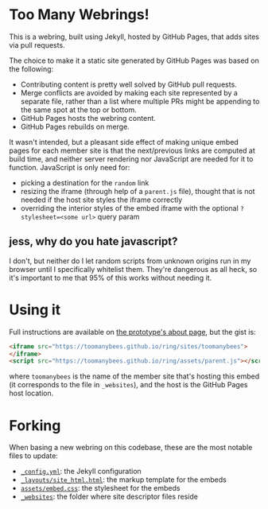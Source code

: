 # Too Many Webrings!

This is a webring, built using Jekyll, hosted by GitHub Pages, that adds sites via pull requests.

The choice to make it a static site generated by GitHub Pages was based on the following:

* Contributing content is pretty well solved by GitHub pull requests.
* Merge conflicts are avoided by making each site represented by a separate file, rather than a list where multiple PRs might be appending to the same spot at the top or bottom.
* GitHub Pages hosts the webring content.
* GitHub Pages rebuilds on merge.

It wasn't intended, but a pleasant side effect of making unique embed pages for each member site is that the next/previous links are computed at build time, and neither server rendering nor JavaScript are needed for it to function. JavaScript is only need for:

* picking a destination for the `random` link
* resizing the iframe (through help of a `parent.js` file), thought that is not needed if the host site styles the iframe correctly
* overriding the interior styles of the embed iframe with the optional `?stylesheet=<some url>` query param

## jess, why do you hate javascript?

I don't, but neither do I let random scripts from unknown origins run in my browser until I specifically whitelist them. They're dangerous as all heck, so it's important to me that 95% of this works without needing it.

# Using it

Full instructions are available on [the prototype's about page](https://toomanybees.github.io/ring/about), but the gist is:

```html
<iframe src="https://toomanybees.github.io/ring/sites/toomanybees">
</iframe>
<script src="https://toomanybees.github.io/ring/assets/parent.js"></script>
```

where `toomanybees` is the name of the member site that's hosting this embed (it corresponds to the file in `_websites`), and the host is the GitHub Pages host location.

# Forking

When basing a new webring on this codebase, these are the most notable files to update:

* [`_config.yml`](_config.yml): the Jekyll configuration
* [`_layouts/site_html.html`](_layouts/site_html.html): the markup template for the embeds
* [`assets/embed.css`](assets/embed.css): the stylesheet for the embeds
* [`_websites`](_websites): the folder where site descriptor files reside
